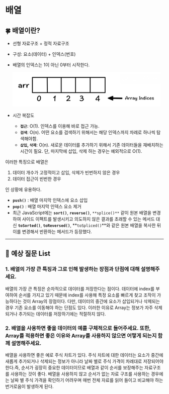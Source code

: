# 배열

## 🍀 배열이란?

- 선형 자료구조 + 정적 자료구조
- 구성: 요소(데이터) + 인덱스(번호)
- 배열의 인덱스는 1이 아닌 0부터 시작한다.
    
    ![Alt text](img/Array1.png)
    
- 시간 복잡도
    - **`접근`**: O(1). 인덱스를 이용해 바로 접근 가능.
    - **`검색`**: O(n). 어떤 요소를 검색하기 위해서는 해당 인덱스까지 차례로 하나씩 탐색해야함.
    - **`삽입`, `삭제`**: O(n). 새로운 데이터를 추가하기 위해서 기존 데이터들을 재배치하는 시간이 필요. 단, 마지막에 삽입, 삭제 하는 경우는 예외적으로 O(1).

이러한 특징으로 배열은 

1. 데이터 개수가 고정적이고 삽입, 삭제가 빈번하지 않은 경우 
2. 데이터 접근이 빈번한 경우

인 상황에 유용하다.

- **`push()`** : 배열 마지막 인덱스에 요소 삽입
- **`pop()`** : 배열 마지막 인덱스 요소 제거
- 최근 JavaScript에는 **`sort()`**, **`reverse()`**, `**splice()**` 같이 원본 배열을 변경하여 사이드 이펙트를 발생시키고 의도하지 않은 결과를 초래할 수 있는 메서드 대신  **`toSorted()`**, **`toReversed()`**, **`toSpliced()`**와 같은 원본 배열을 복사한 뒤 이를 변경해서 반환하는 메서드가 등장했다.

---

## 👣 예상 질문 List

### 1. 배열의 가장 큰 특징과 그로 인해 발생하는 장점과 단점에 대해 설명해주세요.

배열의 가장 큰 특징은 순차적으로 데이터를 저장한다는 점이다. 데이터에 index를 부여하여 순서를 가지고 있기 때문에 index를 사용해 특정 요소를 빠르게 찾고 조작이 가능하다는 것이 Array의 장점이다. 다만, 데이터의 중간에 요소가 삽입되거나 삭제되는 경우 기존 요소를 이동해야 하는 단점도 있다. 이러한 이유로 Array는 정보가 자주 삭제되거나 추가되는 데이터를 저장하기에는 적절하지 않다.

### 2. 배열을 사용하면 좋을 데이터의 예를 구체적으로 들어주세요. 또한, Array를 적용하면 좋은 이유와 Array를 사용하지 않으면 어떻게 되는지 함께 설명해주세요.

배열을 사용하면 좋은 예로 주식 차트가 있다. 주식 차트에 대한 데이터는 요소가 중간에 새롭게 추가되거나 삭제되는 정보가 아니라 날짜 별로 주식 가격이 차례대로 저장되어야 한다.즉, 순서가 굉장히 중요한 데이터이므로 배열과 같이 순서를 보장해주는 자료구조를 사용하는 것이 좋다. 배열을 사용하지 않고 순서가 없는 자료 구조를 사용하는 경우에는 날짜 별 주식 가격을 확인하기 어려우며 매번 전체 자료를 읽어 들이고 비교해야 하는 번거로움이 발생하게 된다.